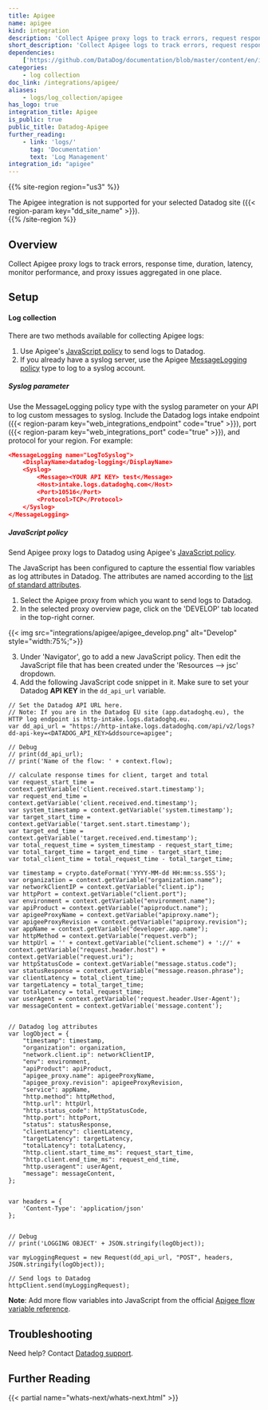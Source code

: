 ```yaml
---
title: Apigee
name: apigee
kind: integration
description: 'Collect Apigee proxy logs to track errors, request response time, duration, latency and monitor performance and issues of the proxies aggregated in one place.'
short_description: 'Collect Apigee logs to track errors, request response time, etc.'
dependencies:
    ['https://github.com/DataDog/documentation/blob/master/content/en/integrations/apigee.md']
categories:
    - log collection
doc_link: /integrations/apigee/
aliases:
    - logs/log_collection/apigee
has_logo: true
integration_title: Apigee
is_public: true
public_title: Datadog-Apigee
further_reading:
    - link: 'logs/'
      tag: 'Documentation'
      text: 'Log Management'
integration_id: "apigee"
---
```


{{% site-region region="us3" %}}
<div class="alert alert-warning">The Apigee integration is not supported for your selected Datadog site ({{< region-param key="dd_site_name" >}}).</div>
{{% /site-region %}}

## Overview

Collect Apigee proxy logs to track errors, response time, duration, latency, monitor performance, and proxy issues aggregated in one place.

## Setup

#### Log collection

There are two methods available for collecting Apigee logs:

1. Use Apigee's [JavaScript policy][1] to send logs to Datadog.
2. If you already have a syslog server, use the Apigee [MessageLogging policy][2] type to log to a syslog account.

##### Syslog parameter

Use the MessageLogging policy type with the syslog parameter on your API to log custom messages to syslog. Include the Datadog logs intake endpoint ({{< region-param key="web_integrations_endpoint" code="true" >}}), port ({{< region-param key="web_integrations_port" code="true" >}}), and protocol for your region. For example:

```json
<MessageLogging name="LogToSyslog">
    <DisplayName>datadog-logging</DisplayName>
    <Syslog>
        <Message><YOUR API KEY> test</Message>
        <Host>intake.logs.datadoghq.com</Host>
        <Port>10516</Port>
        <Protocol>TCP</Protocol>
    </Syslog>
</MessageLogging>
```

##### JavaScript policy

Send Apigee proxy logs to Datadog using Apigee's [JavaScript policy][1].

The JavaScript has been configured to capture the essential flow variables as log attributes in Datadog. The attributes are named according to the [list of standard attributes][3].

1. Select the Apigee proxy from which you want to send logs to Datadog.
2. In the selected proxy overview page, click on the 'DEVELOP' tab located in the top-right corner.

{{< img src="integrations/apigee/apigee_develop.png" alt="Develop" style="width:75%;">}}

3. Under 'Navigator', go to add a new JavaScript policy. Then edit the JavaScript file that has been created under the 'Resources --> jsc' dropdown.
4. Add the following JavaScript code snippet in it. Make sure to set your Datadog **API KEY** in the `dd_api_url` variable.

```
// Set the Datadog API URL here.
// Note: If you are in the Datadog EU site (app.datadoghq.eu), the HTTP log endpoint is http-intake.logs.datadoghq.eu.
var dd_api_url = "https://http-intake.logs.datadoghq.com/api/v2/logs?dd-api-key=<DATADOG_API_KEY>&ddsource=apigee";

// Debug
// print(dd_api_url);
// print('Name of the flow: ' + context.flow);

// calculate response times for client, target and total
var request_start_time = context.getVariable('client.received.start.timestamp');
var request_end_time = context.getVariable('client.received.end.timestamp');
var system_timestamp = context.getVariable('system.timestamp');
var target_start_time = context.getVariable('target.sent.start.timestamp');
var target_end_time = context.getVariable('target.received.end.timestamp');
var total_request_time = system_timestamp - request_start_time;
var total_target_time = target_end_time - target_start_time;
var total_client_time = total_request_time - total_target_time;

var timestamp = crypto.dateFormat('YYYY-MM-dd HH:mm:ss.SSS');
var organization = context.getVariable("organization.name");
var networkClientIP = context.getVariable("client.ip");
var httpPort = context.getVariable("client.port");
var environment = context.getVariable("environment.name");
var apiProduct = context.getVariable("apiproduct.name");
var apigeeProxyName = context.getVariable("apiproxy.name");
var apigeeProxyRevision = context.getVariable("apiproxy.revision");
var appName = context.getVariable("developer.app.name");
var httpMethod = context.getVariable("request.verb");
var httpUrl = '' + context.getVariable("client.scheme") + '://' + context.getVariable("request.header.host") + context.getVariable("request.uri");
var httpStatusCode = context.getVariable("message.status.code");
var statusResponse = context.getVariable("message.reason.phrase");
var clientLatency = total_client_time;
var targetLatency = total_target_time;
var totalLatency = total_request_time;
var userAgent = context.getVariable('request.header.User-Agent');
var messageContent = context.getVariable('message.content');


// Datadog log attributes
var logObject = {
    "timestamp": timestamp,
    "organization": organization,
    "network.client.ip": networkClientIP,
    "env": environment,
    "apiProduct": apiProduct,
    "apigee_proxy.name": apigeeProxyName,
    "apigee_proxy.revision": apigeeProxyRevision,
    "service": appName,
    "http.method": httpMethod,
    "http.url": httpUrl,
    "http.status_code": httpStatusCode,
    "http.port": httpPort,
    "status": statusResponse,
    "clientLatency": clientLatency,
    "targetLatency": targetLatency,
    "totalLatency": totalLatency,
    "http.client.start_time_ms": request_start_time,
    "http.client.end_time_ms": request_end_time,
    "http.useragent": userAgent,
    "message": messageContent,
};


var headers = {
    'Content-Type': 'application/json'
};


// Debug
// print('LOGGING OBJECT' + JSON.stringify(logObject));

var myLoggingRequest = new Request(dd_api_url, "POST", headers, JSON.stringify(logObject));

// Send logs to Datadog
httpClient.send(myLoggingRequest);
```

**Note**: Add more flow variables into JavaScript from the official [Apigee flow variable reference][4].

## Troubleshooting

Need help? Contact [Datadog support][5].

## Further Reading

{{< partial name="whats-next/whats-next.html" >}}


[1]: https://docs.apigee.com/api-platform/reference/policies/javascript-policy
[2]: https://docs.apigee.com/api-platform/reference/policies/message-logging-policy#samples
[3]: /logs/log_configuration/attributes_naming_convention/#standard-attributes
[4]: https://docs.apigee.com/api-platform/reference/variables-reference
[5]: /help/
